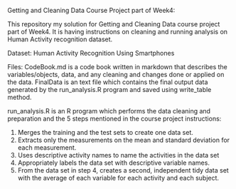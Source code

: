 Getting and Cleaning Data Course Project part of Week4:

This repository my solution for Getting and Cleaning Data course project part of Week4. It is having instructions on cleaning and running analysis on Human Activity recognition dataset.

Dataset:
Human Activity Recognition Using Smartphones

Files:
CodeBook.md is a code book written in markdown that describes the variables/objects, data, and any cleaning and changes done or applied on the data. 
FinalData is an text file which contains the final output data generated by the run_analysis.R program and saved using write_table method.

run_analysis.R is an R program which performs the data cleaning and preparation and the 5 steps mentioned in the course project instructions:
1. Merges the training and the test sets to create one data set.
2. Extracts only the measurements on the mean and standard deviation for each measurement.
3. Uses descriptive activity names to name the activities in the data set
4. Appropriately labels the data set with descriptive variable names.
5. From the data set in step 4, creates a second, independent tidy data set with the average of each variable for each activity and each subject.
